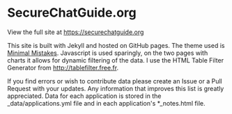 # SecureChatGuide.org
View the full site at <a href="https://securechatguide.org">https://securechatguide.org</a>

This site is built with Jekyll and hosted on GitHub pages.  The theme used is <a href="https://mmistakes.github.io/minimal-mistakes/">Minimal Mistakes</a>.
Javascript is used sparingly, on the two pages with charts it allows for dynamic filtering of the data.  I use the HTML Table Filter Generator from <a href="http://tablefilter.free.fr">http://tablefilter.free.fr</a>.

If you find errors or wish to contribute data please create an Issue or a Pull Request with your updates.  Any information that improves this list is greatly appreciated.
Data for each application is stored in the _data/applications.yml file and in each application's *_notes.html file.

